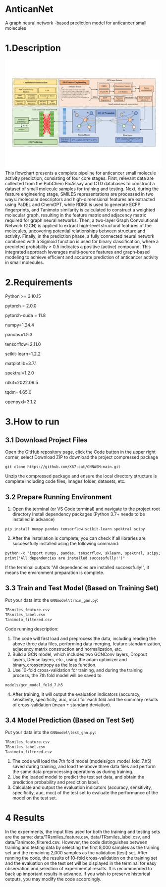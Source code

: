# AnticanNet
A graph neural network -based prediction model for anticancer small molecules 
# 1.Description
![flowchart](page_1.png)
This flowchart presents a complete pipeline for anticancer small molecule activity prediction, consisting of four core stages. First, relevant data are collected from the PubChem BioAssay and CTD databases to construct a dataset of small molecule samples for training and testing. Next, during the feature engineering stage, SMILES representations are processed in two ways: molecular descriptors and high-dimensional features are extracted using PaDEL and ChemGPT, while RDKit is used to generate ECFP fingerprints, and Tanimoto similarity is calculated to construct a weighted molecular graph, resulting in the feature matrix and adjacency matrix required for graph neural networks. Then, a two-layer Graph Convolutional Network (GCN) is applied to extract high-level structural features of the molecules, uncovering potential relationships between structure and activity. Finally, in the prediction phase, a fully connected neural network combined with a Sigmoid function is used for binary classification, where a predicted probability ≥ 0.5 indicates a positive (active) compound. This integrated approach leverages multi-source features and graph-based modeling to achieve efficient and accurate prediction of anticancer activity in small molecules.
# 2.Requirements
Python >= 3.10.15

pytorch = 2.0.0

pytorch-cuda = 11.8

numpy=1.24.4

pandas=1.5.3

tensorflow=2.11.0

scikit-learn=1.2.2

matplotlib=3.7.1

spektral=1.2.0

rdkit=2022.09.5

tqdm=4.65.0

openpyxl=3.1.2
# 3.How to run
## 3.1 Download Project Files
Open the GitHub repository page, click the Code button in the upper right corner, select Download ZIP to download the project compressed package
```
git clone https://github.com/X67-cat/GNNASM-main.git
```
Unzip the compressed package and ensure the local directory structure is complete including code files, images folder, datasets, etc.
## 3.2 Prepare Running Environment
1. Open the terminal (or VS Code terminal) and navigate to the project root directory
Install dependency packages (Python 3.7+ needs to be installed in advance)
```
pip install numpy pandas tensorflow scikit-learn spektral scipy
```
2. After the installation is complete, you can check if all libraries are successfully installed using the following command:
```
python -c "import numpy, pandas, tensorflow, sklearn, spektral, scipy; print('All dependencies are installed successfully!')"
```
If the terminal outputs "All dependencies are installed successfully!", it means the environment preparation is complete.
## 3.3 Train and Test Model (Based on Training Set)
Put your data into the ```GNNmodel\train_gnn.py```:
```
TRsmiles_feature.csv
TRsniles_label.csv
Tanimoto_filtered.csv
```
Code running description:
1. The code will first load and preprocess the data, including reading the above three data files, performing data merging, feature standardization, adjacency matrix construction and normalization, etc.
2. Build a GCN model, which includes two GCNConv layers, Dropout layers, Dense layers, etc., using the adam optimizer and binary_crossentropy as the loss function.
3. Use 10-fold cross-validation for training, and during the training process, the 7th fold model will be saved to 
```
models/gcn_model_fold_7.h5
```
4. After training, it will output the evaluation indicators (accuracy, sensitivity, specificity, auc, mcc) for each fold and the summary results of cross-validation (mean ± standard deviation).
## 3.4 Model Prediction (Based on Test Set) 
Put your data into the ```GNNmodel\test_gnn.py```:
```
TRsmiles_feature.csv
TRsniles_label.csv
Tanimoto_filtered.csv
```
1. The code will load the 7th fold model (models/gcn_model_fold_7.h5) saved during training, and load the above three data files and perform the same data preprocessing operations as during training.
2. Use the loaded model to predict the test set data, and obtain the prediction probability and prediction label.
3. Calculate and output the evaluation indicators (accuracy, sensitivity, specificity, auc, mcc) of the test set to evaluate the performance of the model on the test set.
# 4 Results 
In the experiments, the input files used for both the training and testing sets are the same: data/TRsmiles_feature.csv, data/TRsmiles_label.csv, and data/Tanimoto_filtered.csv. However, the code distinguishes between training and testing data by selecting the first 8,000 samples as the training set and the remaining 2,000 samples as the validation (test) set. After running the code, the results of 10-fold cross-validation on the training set and the evaluation on the test set will be displayed in the terminal for easy observation and selection of experimental results. It is recommended to back up important results in advance. If you wish to preserve historical outputs, you may modify the code accordingly.
